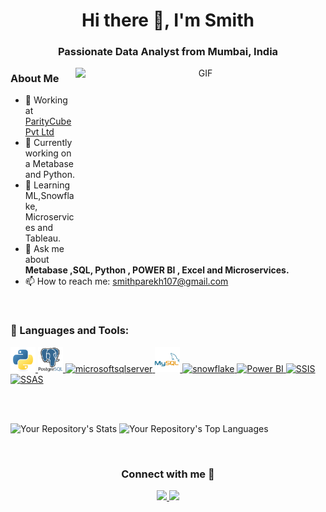 <!-- Header Section -->
<h1 align="center">Hi there 👋, I'm Smith</h1>
<h3 align="center">Passionate Data Analyst from Mumbai, India</h3>

<!-- Introduction Section -->
<p align="center">
  <img align="right" height="300" width="400" alt="GIF" src="https://media.giphy.com/media/SWoSkN6DxTszqIKEqv/giphy.gif">
</p>

### About Me

- 🔭 Working at [ParityCube Pvt Ltd](https://phoenix.tech/griffyn/)
- 🌱 Currently working on a Metabase and Python.
- 🌱 Learning ML,Snowflake, Microservices and Tableau.
- 💬 Ask me about **Metabase ,SQL, Python , POWER BI , Excel and Microservices.**
- 📫 How to reach me: [smithparekh107@gmail.com](mailto:smithparekh107@gmail.com)


<br/>

<!-- Skills Section -->
### 🔨 Languages and Tools:

<p align="left"> 
  <a href="https://www.python.org" target="_blank" rel="noreferrer"> 
    <img src="https://raw.githubusercontent.com/devicons/devicon/master/icons/python/python-original.svg" alt="python" width="40" height="40"/> 
  </a> 
  <a href="https://www.postgresql.org" target="_blank" rel="noreferrer"> 
    <img src="https://raw.githubusercontent.com/devicons/devicon/master/icons/postgresql/postgresql-original-wordmark.svg" alt="postgresql" width="40" height="40"/> 
  </a> 
  <a href="https://www.snowflake.com/" target="_blank" rel="noreferrer">
      <img src="https://cdn.jsdelivr.net/gh/devicons/devicon@latest/icons/microsoftsqlserver/microsoftsqlserver-original-wordmark.svg" alt="microsoftsqlserver" width="40" height="40"/>
  </a>
  <a href="https://www.mysql.com/" target="_blank" rel="noreferrer"> 
    <img src="https://raw.githubusercontent.com/devicons/devicon/master/icons/mysql/mysql-original-wordmark.svg" alt="mysql" width="40" height="40"/>
  </a> 
  <a href="https://www.mysql.com/" target="_blank" rel="noreferrer"> 
    <img src="https://avatars.githubusercontent.com/u/58992620?s=200&v=4" alt="snowflake" width="40" height="40"/>
  </a> 
  <a href="https://powerbi.microsoft.com/" target="_blank" rel="noreferrer"> 
    <img src="https://1000logos.net/wp-content/uploads/2022/12/Power-BI-Logo-500x281.png"alt="Power BI" width="60" height="40"/>
  </a>
  <a href="https://docs.microsoft.com/en-us/sql/integration-services/" target="_blank" rel="noreferrer"> 
    <img src="https://static.javatpoint.com/tutorial/ssis/images/ssis-tutorial.jpg" alt="SSIS" width="40" height="40"/>
  </a>
  <a href="https://docs.microsoft.com/en-us/sql/analysis-services/" target="_blank" rel="noreferrer"> 
    <img src="https://www.cdata.com/ui/img/logo-ssas.png" alt="SSAS" width="80" height="50"/>
  </a>



</p>

<br/>

<!-- Deployment Section -->
<!--### Deploy ⚙-->
<!--
<p align="left">
  <a href="https://aws.amazon.com" target="_blank" rel="noreferrer"> 
    <img src="https://raw.githubusercontent.com/devicons/devicon/master/icons/amazonwebservices/amazonwebservices-original-wordmark.svg" alt="aws" width="40" height="40"/> 
  </a> 
  <a href="https://www.gnu.org/software/bash/" target="_blank" rel="noreferrer"> 
    <img src="https://www.vectorlogo.zone/logos/gnu_bash/gnu_bash-icon.svg" alt="bash" width="40" height="40"/> 
  </a> 
</p>
--!>

<br/>

<!-- GitHub Stats Section -->
![Your Repository's Stats](https://github-readme-stats-sigma-five.vercel.app/api?username=smithparekh&theme=dark&hide_border=false&include_all_commits=true&count_private=true)
![Your Repository's Top Languages](https://github-readme-stats-sigma-five.vercel.app/api/top-langs/?username=smithparekh&layout=compact&theme=dark&card_width=400)

<br/>

<!-- Connect with Me Section -->
<h3 align="center">Connect with me 🤝</h3>

<p align="center">
  <a target="_blank" href="https://www.linkedin.com/in/SMITH PAREKH/">
    <img src="https://img.icons8.com/doodle/40/000000/linkedin--v2.png">
  </a>
  <a target="_blank" href="https://github.com/smithparekh">
    <img src="https://img.icons8.com/doodle/40/000000/github--v1.png">
  </a>
</p>
